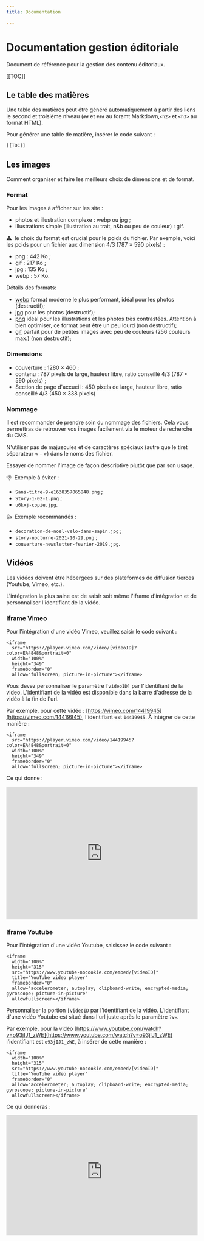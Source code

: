 ```yaml
---
title: Documentation

---
```

# Documentation gestion éditoriale

Document de référence pour la gestion des contenu éditoriaux.

\[\[TOC\]\]

## Le table des matières

Une table des matières peut être généré automatiquement à partir des liens le second et troisième niveau (`##` et `###` au foramt Markdown,`<h2>` et `<h3>` au format HTML).

Pour générer une table de matière, insérer le code suivant :

    [[TOC]]

## Les images

Comment organiser et faire les meilleurs choix de dimensions et de format.

### Format

Pour les images à afficher sur les site :

* photos et illustration complexe : webp ou jpg ;
* illustrations simple (illustration au trait, n&b ou peu de couleur) : gif.

⚠️  le choix du format est crucial pour le poids du fichier. Par exemple, voici les poids pour un fichier aux dimension 4/3 (787 × 590 pixels) :

* png : 442 Ko ;
* gif : 217 Ko ;
* jpg : 135 Ko ;
* webp : 57 Ko.

Détails des formats:

* [webp](https://fr.wikipedia.org/wiki/WebP) format moderne le plus performant, idéal pour les photos (destructif);
* [jpg](https://fr.wikipedia.org/wiki/JPEG) pour les photos (destructif);
* [png](https://fr.wikipedia.org/wiki/Portable_Network_Graphics) idéal pour les illustrations et les photos très contrastées. Attention à bien optimiser, ce format peut être un peu lourd (non destructif);
* [gif](https://fr.wikipedia.org/wiki/Graphics_Interchange_Format) parfait pour de petites images avec peu de couleurs (256 couleurs max.) (non destructif);

### Dimensions

* couverture : 1280 × 460 ;
* contenu : 787 pixels de large, hauteur libre, ratio conseillé 4/3 (787 × 590 pixels) ;
* Section de page d'accueil : 450 pixels de large, hauteur libre, ratio conseillé 4/3 (450 × 338 pixels)

### Nommage

Il est recommander de prendre soin du nommage des fichiers. Cela vous permettras de retrouver vos images facilement via le moteur de recherche du CMS.

N'utiliser pas de majuscules et de caractères spéciaux (autre que le tiret séparateur « `-` ») dans le noms des fichier.

Essayer de nommer l'image de façon descriptive plutôt que par son usage.

👎  Exemple à éviter :

* `Sans-titre-9-e1638357065848.png` ;
* `Story-1-02-1.png` ;
* `u6kxj-copie.jpg`.

👍  Exemple recommandés :

* `decoration-de-noel-velo-dans-sapin.jpg` ;
* `story-nocturne-2021-10-29.png` ;
* `couverture-newsletter-fevrier-2019.jpg`.

## Vidéos

Les vidéos doivent être hébergées sur des plateformes de diffusion tierces (Youtube, Vimeo, etc.).

L'intégration la plus saine est de saisir soit même l'iframe d'intégration et de personnaliser l'identifiant de la vidéo.

### Iframe Vimeo

Pour l'intégration d'une vidéo Vimeo, veuillez saisir le code suivant :

    <iframe
      src="https://player.vimeo.com/video/[videoID]?color=EA4848&portrait=0"
      width="100%"
      height="349"
      frameborder="0"
      allow="fullscreen; picture-in-picture"></iframe>

Vous devez personnaliser le paramètre `[videoID]` par l'identifiant de la video. L'identifiant de la vidéo est disponible dans la barre d'adresse de la vidéo à la fin de l'url.

Par exemple, pour cette vidéo : [https://vimeo.com/14419945](https://vimeo.com/14419945), l'identifiant est `14419945`. À intégrer de cette manière :

    <iframe
      src="https://player.vimeo.com/video/14419945?color=EA4848&portrait=0"
      width="100%"
      height="349"
      frameborder="0"
      allow="fullscreen; picture-in-picture"></iframe>

Ce qui donne :

<iframe src="https://player.vimeo.com/video/14419945?color=EA4848&portrait=0" width="100%" height="349" frameborder="0" allow="fullscreen; picture-in-picture"></iframe>

### Iframe Youtube

Pour l'intégration d'une vidéo Youtube, saisissez le code suivant :

    <iframe
      width="100%"
      height="315"
      src="https://www.youtube-nocookie.com/embed/[videoID]"
      title="YouTube video player"
      frameborder="0"
      allow="accelerometer; autoplay; clipboard-write; encrypted-media; gyroscope; picture-in-picture"
      allowfullscreen></iframe>

Personnaliser la portion `[videoID` par l'identifiant de la vidéo. L'identifiant d'une vidéo Youtube est situé dans l'url juste après le paramètre `?v=`.

Par exemple, pour la vidéo [https://www.youtube.com/watch?v=o93jIJ1_zWE](https://www.youtube.com/watch?v=o93jIJ1_zWE) l'identifiant est `o93jIJ1_zWE`, à insérer de cette manière :

    <iframe
      width="100%"
      height="315"
      src="https://www.youtube-nocookie.com/embed/[videoID]"
      title="YouTube video player"
      frameborder="0"
      allow="accelerometer; autoplay; clipboard-write; encrypted-media; gyroscope; picture-in-picture"
      allowfullscreen></iframe>

Ce qui donneras :

<iframe width="100%" height="315" src="https://www.youtube-nocookie.com/embed/o93jIJ1_zWE" title="YouTube video player" frameborder="0" allow="accelerometer; autoplay; clipboard-write; encrypted-media; gyroscope; picture-in-picture" allowfullscreen></iframe>